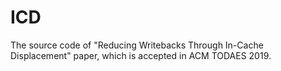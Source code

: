 # ICD
The source code of "Reducing Writebacks Through In-Cache Displacement" paper, which is accepted in ACM TODAES 2019.

